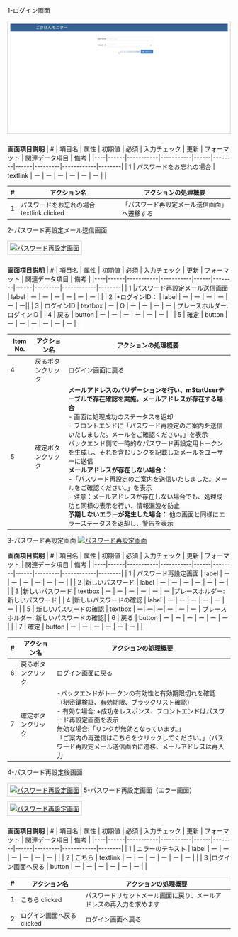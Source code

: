 1-ログイン画面
<div style="border: 1px solid #ccc; padding: 5px; display: inline-block; margin-bottom: 10px;">
  <a href="./image-1753416231660.png" target="_blank">
    <img src="./image-1753416231660.png" alt="パスワード再設定画面" />
  </a>
</div>


**画面項目説明**
| #  | 項目名               | 属性      | 初期値   | 必須 | 入力チェック | 更新 | フォーマット | 関連データ項目     | 備考  |
|----|------|-----------|-----------|------|--------|------|---------|------------|--------|
| 1  | パスワードをお忘れの場合   | textlink | ー    | ー    | ー             | ー    | ー            | ー      | |

| # | アクション名                         | アクションの処理概要 |
|---|--------------------------------------|------------------------|
|1 |パスワードをお忘れの場合 textlink clicked| 「パスワード再設定メール送信画面」へ遷移する|

2-パスワード再設定メール送信画面
<div style="border: 1px solid #ccc; padding: 5px; display: inline-block; margin-bottom: 10px;">
  <a href="./scaled-1680-/image-1753424889771.png" target="_blank">
    <img src="./scaled-1680-/image-1753424889771.png" alt="パスワード再設定画面" />
  </a>
</div>

**画面項目説明**
| #  | 項目名               | 属性      | 初期値   | 必須 | 入力チェック | 更新 | フォーマット | 関連データ項目     | 備考  |
|----|------|-----------|-----------|------|--------|------|---------|------------|--------|
| 1  |パスワード再設定メール送信画面    | label | ー    | ー    | ー             | ー    | ー            | ー      | |
| 2  |*ログインID：   | label | ー    | ー    | ー             | ー    | ー            | ー||
| 3  | ログインID  | textbox | ー    | O    | ー             | ー    | ー   | ー | プレースホルダー: ログインID |
| 4  | 戻る  | button | ー    | ー    | ー             | ー    | ー            | ー      | |
| 5  | 確定  | button | ー    | ー    | ー             | ー    | ー            | ー      | |


|Item No.| アクション名                         | アクションの処理概要 |
|---|--------------------------------------|------------------------|
|4 | 戻るボタンクリック| ログイン画面に戻る |
|5 | 確定ボタンクリック| **メールアドレスのバリデーションを行い、mStatUserテーブルで存在確認を実施。メールアドレスが存在する場合** <br>-  画面に処理成功のステータスを返却<br>- フロントエンドに「パスワード再設定のご案内を送信いたしました。メールをご確認ください。」を表示<br>バックエンド側で一時的なパスワード再設定用トークンを生成し、それを含むリンクを記載したメールをユーザーに送信<br>**メールアドレスが存在しない場合：**<br>-「パスワード再設定のご案内を送信いたしました。メールをご確認ください。」を表示<br>- 注意：メールアドレスが存在しない場合でも、処理成功と同様の表示を行い、情報漏洩を防止<br>**予期しないエラーが発生した場合：** 他の画面と同様にエラーステータスを返却し、警告を表示 |

3-パスワード再設定画面
  <a href="./scaled-1680-/image-1753425814177.png" target="_blank">
    <img src="./scaled-1680-/image-1753425814177.png" alt="パスワード再設定画面" />
  </a>
</div>


**画面項目説明**
| #  | 項目名               | 属性      | 初期値   | 必須 | 入力チェック | 更新 | フォーマット | 関連データ項目     | 備考  |
|----|------|-----------|-----------|------|--------|------|---------|------------|--------|
| 1  | パスワード再設定画面   | label | ー    | ー    | ー             | ー    | ー            | ー      | |
| 2  |新しいパスワード   | label | ー    | ー    | ー             | ー    | ー            | ー      | |
| 3  |新しいパスワード  | textbox | ー    | ー    | ー    | ー    | ー  | ー      |プレースホルダー: 新しいパスワード |
| 4  |新しいパスワードの確認   | label | ー    | ー    | ー             | ー    | ー            | ー      | |
| 5  | 新しいパスワードの確認  | textbox | ー| ー| ー| ー    | ー  | ー      | プレースホルダー: 新しいパスワードの確認|
| 6 |  戻る | button | ー    | ー    | ー             | ー    | ー            | ー      | |
| 7  | 確定  | button | ー    | ー    | ー             | ー    | ー            | ー      | |


| # | アクション名                         | アクションの処理概要 |
|---|--------------------------------------|------------------------|
|6 | 戻るボタンクリック| ログイン画面に戻る |
|7 | 確定ボタンクリック|-バックエンドがトークンの有効性と有効期限切れを確認（秘密鍵検証、有効期限、ブラックリスト確認）<br/>- 有効な場合: +成功をレスポンス、フロントエンドはパスワード再設定画面を表示 <br/> 無効な場合:「リンクが無効となっています。」<br/> 「ご案内の再送信はこちらをクリックしてください。」（パスワード再設定メール送信画面に遷移、メールアドレスは再入力 |

4-パスワード再設定後画面
<div style="border: 1px solid #ccc; padding: 5px; display: inline-block; margin-bottom: 10px;">
  <a href="./scaled-1680-/image-1753266244024.png" target="_blank">
    <img src="./scaled-1680-/image-1753266244024.png" alt="パスワード再設定画面" />
  </a>
</div>
5-パスワード再設定画面（エラー画面）

<div style="border: 1px solid #ccc; padding: 5px; display: inline-block; margin-bottom: 10px;">
  <a href="./scaled-1680-/image-1753428457279.png" target="_blank">
    <img src="./scaled-1680-/image-1753428457279.png" alt="パスワード再設定画面" />
  </a>
</div>

**画面項目説明**
| #  | 項目名               | 属性      | 初期値   | 必須 | 入力チェック | 更新 | フォーマット | 関連データ項目     | 備考  |
|----|------|-----------|-----------|------|--------|------|---------|------------|--------|
| 1  | エラーのテキスト   | label | ー    | ー    | ー             | ー    | ー            | ー      | |
| 2  | こちら  | textlink | ー    | ー    | ー             | ー    | ー            | ー      | |
| 3  |ログイン画面へ戻る | button | ー    | ー    | ー             | ー    | ー            | ー      | |

| # | アクション名                         | アクションの処理概要 |
|---|--------------------------------------|------------------------|
|1 | こちら clicked|パスワードリセットメール画面に戻り、メールアドレスの再入力を求めます|
|2 | ログイン画面へ戻る clicked|ログイン画面へ戻る|
